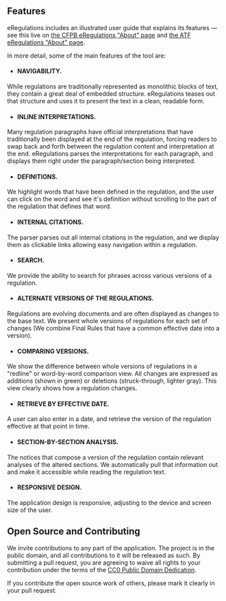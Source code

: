 ## Features

eRegulations includes an illustrated user guide that explains its features — see this live on [the CFPB eRegulations "About" page](http://www.consumerfinance.gov/eregulations/about) and [the ATF eRegulations "About" page](https://atf-eregs.apps.cloud.gov/about).

In more detail, some of the main features of the tool are:

- #### NAVIGABILITY.
While regulations are traditionally represented as monolithic blocks of text, they contain a great deal of embedded structure. eRegulations teases out that structure and uses it to present the text in a clean, readable form.

- #### INLINE INTERPRETATIONS.
Many regulation paragraphs have official interpretations that have traditionally been displayed at the end of the regulation, forcing readers to swap back and forth between the regulation content and interpretation at the end. eRegulations parses the interpretations for each paragraph, and displays them right under the paragraph/section being interpreted.

- #### DEFINITIONS.
We highlight words that have been defined in the regulation, and the user can click on the word and see it's definition without scrolling to the part of the regulation that defines that word.

- #### INTERNAL CITATIONS.
The parser parses out all internal citations in the regulation, and we display them as clickable links allowing easy navigation within a regulation.

- #### SEARCH.
We provide the ability to search for phrases across various versions of a regulation.

- #### ALTERNATE VERSIONS OF THE REGULATIONS.
Regulations are evolving documents and are often displayed as changes to the base text. We present whole versions of regulations for each set of changes (We combine Final Rules that have a common effective date into a version).

- #### COMPARING VERSIONS.
We show the difference between whole versions of regulations in a "redline" or word-by-word comparison view. All changes are expressed as additions (shown in green) or deletions (struck-through, lighter gray). This view clearly shows how a regulation changes.

- #### RETRIEVE BY EFFECTIVE DATE.
A user can also enter in a date, and retrieve the version of the regulation effective at that point in time.

- #### SECTION-BY-SECTION ANALYSIS.
The notices that compose a version of the regulation contain relevant analyses of the altered sections. We automatically pull that information out and make it accessible while reading the regulation text.

- #### RESPONSIVE DESIGN.
The application design is responsive, adjusting to the device and screen size of the user.

## Open Source and Contributing

We invite contributions to any part of the application. The project is in the public domain, and all contributions to it will be released as such. By submitting a pull request, you are agreeing to waive all rights to your contribution under the terms of the [CC0 Public Domain Dedication](http://creativecommons.org/publicdomain/zero/1.0/).

If you contribute the open source work of others, please mark it clearly in your pull request.

